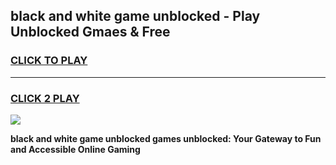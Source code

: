 
## black and white game unblocked - Play Unblocked Gmaes & Free
<h3>
<a href="https://news.freeplayer.one?title=black_and_white_game_unblocked&ref=16F">CLICK TO PLAY</a></h3>
<hr>

<h3>
<a href="https://news.freeplayer.one?title=black_and_white_game_unblocked&ref=16F">CLICK 2 PLAY</a>
  
</h3>

<a href="https://news.freeplayer.one?title=black_and_white_game_unblocked&ref=16F/"><img src="https://clearcache.store/games.png"></a>


**black and white game unblocked games unblocked: Your Gateway to Fun and Accessible Online Gaming**
